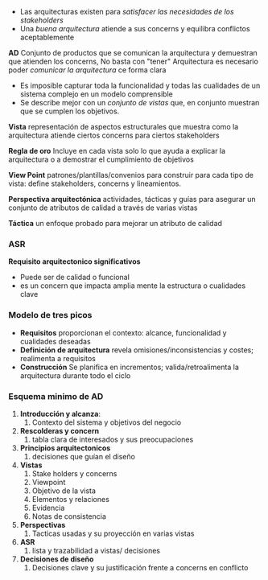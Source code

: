 - Las arquitecturas existen para *satisfacer las necesidades de los stakeholders*
- Una *buena arquitectura* atiende a sus concerns y equilibra conflictos aceptablemente

**AD** Conjunto de productos que se comunican la arquitectura y demuestran que atienden los concerns, No basta con "tener" Arquitectura es necesario poder *comunicar la arquitectura*
ce forma clara

- Es imposible capturar toda la funcionalidad y todas las cualidades de un sistema complejo en un modelo comprensible
- Se describe mejor con un *conjunto de vistas* que, en conjunto muestran que se cumplen los objetivos.

**Vista** representación de aspectos estructurales que muestra como la arquitectura atiende ciertos concerns para ciertos stakeholders

**Regla de oro** Incluye en cada vista solo lo que ayuda a explicar la arquitectura o a demostrar el cumplimiento de objetivos

**View Point** patrones/plantillas/convenios para construir para cada tipo de vista: define stakeholders, concerns y lineamientos.

**Perspectiva arquitectónica** actividades, tácticas y guías para asegurar un conjunto de atributos de calidad a través de varias vistas

**Táctica** un enfoque probado para mejorar un atributo de calidad

### ASR
 **Requisito arquitectonico significativos**

- Puede ser de calidad o funcional
- es un concern que impacta amplia mente la estructura o cualidades clave


### Modelo de tres picos
- **Requisitos** proporcionan el contexto: alcance, funcionalidad y cualidades deseadas
- **Definición de arquitectura** revela omisiones/inconsistencias y costes; realimenta a requisitos
- **Construcción** Se planifica en incrementos; valida/retroalimenta la arquitectura durante todo el ciclo

### Esquema minimo de AD

1. **Introducción y alcanza**:
	1. Contexto del sistema y objetivos del negocio
2. **Rescolderas y concern**
	1. tabla clara de interesados y sus preocupaciones
3. **Principios arquitectonicos**
	1. decisiones que guían el diseño
4. **Vistas**
	1. Stake holders y concerns
	2. Viewpoint
	3. Objetivo de la vista
	4. Elementos y relaciones
	5. Evidencia
	6. Notas de consistencia
5. **Perspectivas**
	1. Tacticas usadas y su proyección en varias vistas
6. **ASR**
	1. lista y trazabilidad a vistas/ decisiones
7. **Decisiones de diseño**
	1. Decisiones clave y su justificación frente a concerns en conflicto

